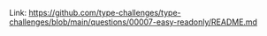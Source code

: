 Link: https://github.com/type-challenges/type-challenges/blob/main/questions/00007-easy-readonly/README.md